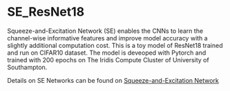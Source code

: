 # SE_ResNet18
Squeeze-and-Excitation Network (SE) enables the CNNs to learn the channel-wise informative features and improve model accuracy with a slightly additional computation cost. 
This is a toy model of ResNet18 trained and run on CIFAR10 dataset. The model is deveoped with Pytorch and trained with 200 epochs on The Iridis Compute Cluster of University of Southampton.

Details on SE Networks can be found on [Squeeze-and-Excitation Network](https://arxiv.org/pdf/1709.01507.pdf) 
